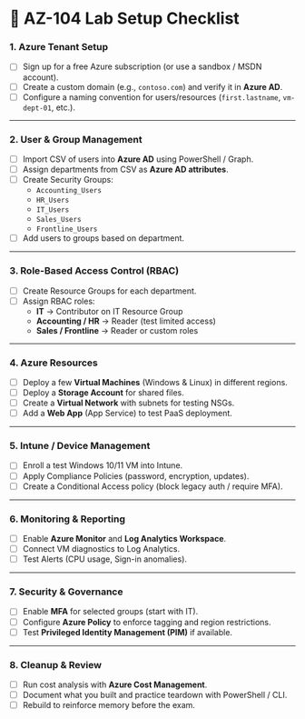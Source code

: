 # 🧪 AZ-104 Lab Setup Checklist  

### 1. **Azure Tenant Setup**  
- [ ] Sign up for a free Azure subscription (or use a sandbox / MSDN account).  
- [ ] Create a custom domain (e.g., `contoso.com`) and verify it in **Azure AD**.  
- [ ] Configure a naming convention for users/resources (`first.lastname`, `vm-dept-01`, etc.).  

---

### 2. **User & Group Management**  
- [ ] Import CSV of users into **Azure AD** using PowerShell / Graph.  
- [ ] Assign departments from CSV as **Azure AD attributes**.  
- [ ] Create Security Groups:  
  - `Accounting_Users`  
  - `HR_Users`  
  - `IT_Users`  
  - `Sales_Users`  
  - `Frontline_Users`  
- [ ] Add users to groups based on department.  

---

### 3. **Role-Based Access Control (RBAC)**  
- [ ] Create Resource Groups for each department.  
- [ ] Assign RBAC roles:  
  - **IT** → Contributor on IT Resource Group  
  - **Accounting / HR** → Reader (test limited access)  
  - **Sales / Frontline** → Reader or custom roles  

---

### 4. **Azure Resources**  
- [ ] Deploy a few **Virtual Machines** (Windows & Linux) in different regions.  
- [ ] Deploy a **Storage Account** for shared files.  
- [ ] Create a **Virtual Network** with subnets for testing NSGs.  
- [ ] Add a **Web App** (App Service) to test PaaS deployment.  

---

### 5. **Intune / Device Management**  
- [ ] Enroll a test Windows 10/11 VM into Intune.  
- [ ] Apply Compliance Policies (password, encryption, updates).  
- [ ] Create a Conditional Access policy (block legacy auth / require MFA).  

---

### 6. **Monitoring & Reporting**  
- [ ] Enable **Azure Monitor** and **Log Analytics Workspace**.  
- [ ] Connect VM diagnostics to Log Analytics.  
- [ ] Test Alerts (CPU usage, Sign-in anomalies).  

---

### 7. **Security & Governance**  
- [ ] Enable **MFA** for selected groups (start with IT).  
- [ ] Configure **Azure Policy** to enforce tagging and region restrictions.  
- [ ] Test **Privileged Identity Management (PIM)** if available.  

---

### 8. **Cleanup & Review**  
- [ ] Run cost analysis with **Azure Cost Management**.  
- [ ] Document what you built and practice teardown with PowerShell / CLI.  
- [ ] Rebuild to reinforce memory before the exam.  
